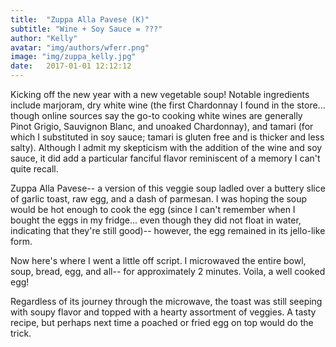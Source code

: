 ```yaml
---
title:  "Zuppa Alla Pavese (K)"
subtitle: "Wine + Soy Sauce = ???"
author: "Kelly"
avatar: "img/authors/wferr.png"
image: "img/zuppa_kelly.jpg"
date:   2017-01-01 12:12:12
---
```


Kicking off the new year with a new vegetable soup! Notable ingredients include
marjoram, dry white wine (the first Chardonnay I found in the store... though
online sources say the go-to cooking white wines are generally Pinot Grigio,
Sauvignon Blanc, and unoaked Chardonnay), and tamari (for which I substituted
in soy sauce; tamari is gluten free and is thicker and less salty). Although I
admit my skepticism with the addition of the wine and soy sauce, it did add a
particular fanciful flavor reminiscent of a memory I can't quite recall.

Zuppa Alla Pavese-- a version of this veggie soup ladled over a buttery slice
of garlic toast, raw egg, and a dash of parmesan. I was hoping the soup would
be hot enough to cook the egg (since I can't remember when I bought the eggs in
my fridge... even though they did not float in water, indicating that they're
still good)-- however, the egg remained in its jello-like form.

Now here's where I went a little off script. I microwaved the entire bowl,
soup, bread, egg, and all-- for approximately 2 minutes. Voila, a well cooked
egg!

Regardless of its journey through the microwave, the toast was still seeping
with soupy flavor and topped with a hearty assortment of veggies. A tasty
recipe, but perhaps next time a poached or fried egg on top would do the trick.

